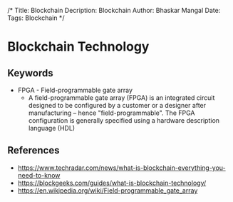 /*
Title: Blockchain
Decription: Blockchain
Author: Bhaskar Mangal
Date: 
Tags: Blockchain
*/

# Blockchain Technology

## Keywords
* FPGA - Field-programmable gate array
	- A field-programmable gate array (FPGA) is an integrated circuit designed to be configured by a customer or a designer after manufacturing – hence "field-programmable". The FPGA configuration is generally specified using a hardware description language (HDL)

## References
* https://www.techradar.com/news/what-is-blockchain-everything-you-need-to-know
* https://blockgeeks.com/guides/what-is-blockchain-technology/
* https://en.wikipedia.org/wiki/Field-programmable_gate_array
